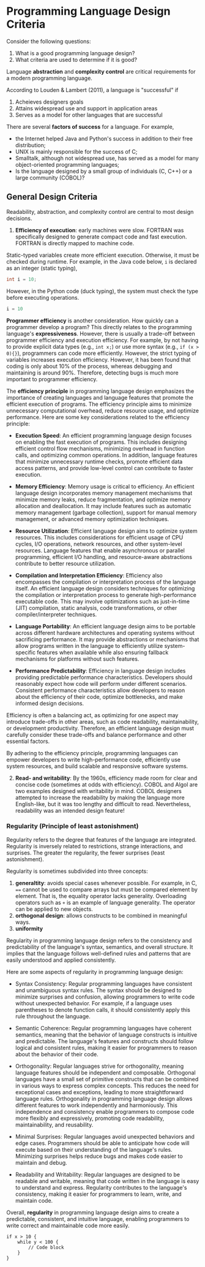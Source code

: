 # Programming Language Design Criteria

Consider the following questions:
1.  What is a good programming language design?
2.  What criteria are used to determine if it is good?

Language __abstraction__ and __complexity control__ are critical requirements for a modern programming language.

According to Louden & Lambert (2011), a language is "successful" if
1.  Acheieves designers goals
2.  Attains widespread use and support in application areas
3.  Serves as a model for other languages that are successful

There are several __factors of success__ for a language.  For example, 
* the Internet helped Java and Python's success in addition to their free distribution;
* UNIX is mainly responsible for the success of C;  
* Smalltalk, although not widespread use, has served as a model for many object-oriented programming languages;
* Is the language designed by a small group of individuals (C, C++) or a large community (COBOL)?


## General Design Criteria

Readability, abstraction, and complexity control are central to most design decisions.

1. __Efficiency of execution__: early machines were slow.  FORTRAN was specifically designed to generate compact code and fast execution.  FORTRAN is directly mapped to machine code.  

Static-typed variables create more efficient execution.  Otherwise, it must be checked during runtime.  For example, in the Java code below, `i` is declared as an integer (static typing), 

```java
int i = 10;
```

However, in the Python code (duck typing), the system must check the type before executing operations.  

```python
i = 10
```

__Programmer efficiency__ is another consideration.  How quickly can a programmer develop a program?  This directly relates to the programming language's __expressiveness__.  However, there is usually a trade-off between programmer efficiency and execution efficiency.  For example, by not having to provide explicit data types (e.g., `int x;`) or use more syntax (e.g., `if (x > 0){}`), programmers can code more efficiently.  However, the strict typing of variables increases execution efficiency.  However, it has been found that coding is only about 10% of the process, whereas debugging and maintaining is around 90%.  Therefore, detecting bugs is much more important to programmer efficiency.  

The **efficiency principle** in programming language design emphasizes the importance of creating languages and language features that promote the efficient execution of programs.  The efficiency principle aims to minimize unnecessary computational overhead, reduce resource usage, and optimize performance.  Here are some key considerations related to the efficiency principle:

* **Execution Speed**: An efficient programming language design focuses on enabling the fast execution of programs.  This includes designing efficient control flow mechanisms, minimizing overhead in function calls, and optimizing common operations.  In addition, language features that minimize unnecessary runtime checks, promote efficient data access patterns, and provide low-level control can contribute to faster execution.

* **Memory Efficiency**: Memory usage is critical to efficiency.  An efficient language design incorporates memory management mechanisms that minimize memory leaks, reduce fragmentation, and optimize memory allocation and deallocation.  It may include features such as automatic memory management (garbage collection), support for manual memory management, or advanced memory optimization techniques.

* **Resource Utilization**: Efficient language design aims to optimize system resources.  This includes considerations for efficient usage of CPU cycles, I/O operations, network resources, and other system-level resources.  Language features that enable asynchronous or parallel programming, efficient I/O handling, and resource-aware abstractions contribute to better resource utilization.

* **Compilation and Interpretation Efficiency**: Efficiency also encompasses the compilation or interpretation process of the language itself.  An efficient language design considers techniques for optimizing the compilation or interpretation process to generate high-performance executable code.  This may involve optimizations such as just-in-time (JIT) compilation, static analysis, code transformations, or other compiler/interpreter techniques.

* **Language Portability**: An efficient language design aims to be portable across different hardware architectures and operating systems without sacrificing performance.  It may provide abstractions or mechanisms that allow programs written in the language to efficiently utilize system-specific features when available while also ensuring fallback mechanisms for platforms without such features.

* **Performance Predictability**: Efficiency in language design includes providing predictable performance characteristics.  Developers should reasonably expect how code will perform under different scenarios.  Consistent performance characteristics allow developers to reason about the efficiency of their code, optimize bottlenecks, and make informed design decisions.

Efficiency is often a balancing act, as optimizing for one aspect may introduce trade-offs in other areas, such as code readability, maintainability, or development productivity.  Therefore, an efficient language design must carefully consider these trade-offs and balance performance and other essential factors.

By adhering to the efficiency principle, programming languages can empower developers to write high-performance code, efficiently use system resources, and build scalable and responsive software systems.


 
2.  __Read- and writability__: By the 1960s, efficiency made room for clear and concise code (sometimes at odds with efficiency).  COBOL and Algol are two examples designed with writability in mind.  COBOL designers attempted to increase the readability by making the language more English-like, but it was too lengthy and difficult to read.  Nevertheless, readability was an intended design feature!



### Regularity (Principle of least astonishment)

Regularity refers to the degree that features of the language are integrated.  Regularity is inversely related to restrictions, strange interactions, and surprises.  The greater the regularity, the fewer surprises (least astonishment).  

Regularity is sometimes subdivided into three concepts:
1. __generaltity__: avoids special cases whenever possible.  For example, in C, `==` cannot be used to compare arrays but must be compared element by element.  That is, the equality operator lacks generality.  Overloading operators such as `+` is an example of language generality.  The operator can be applied to new objects.  
2.  __orthogonal design__: allows constructs to be combined in meaningful ways.  
3. __uniformity__


Regularity in programming language design refers to the consistency and predictability of the language's syntax, semantics, and overall structure.  It implies that the language follows well-defined rules and patterns that are easily understood and applied consistently.

Here are some aspects of regularity in programming language design:

* Syntax Consistency: Regular programming languages have consistent and unambiguous syntax rules.  The syntax should be designed to minimize surprises and confusion, allowing programmers to write code without unexpected behavior.  For example, if a language uses parentheses to denote function calls, it should consistently apply this rule throughout the language.

* Semantic Coherence: Regular programming languages have coherent semantics, meaning that the behavior of language constructs is intuitive and predictable.  The language's features and constructs should follow logical and consistent rules, making it easier for programmers to reason about the behavior of their code.

* Orthogonality: Regular languages strive for orthogonality, meaning language features should be independent and composable.  Orthogonal languages have a small set of primitive constructs that can be combined in various ways to express complex concepts.  This reduces the need for exceptional cases and exceptions, leading to more straightforward language rules.  Orthogonality in programming language design allows different features to work independently and harmoniously.  This independence and consistency enable programmers to compose code more flexibly and expressively, promoting code readability, maintainability, and reusability.

* Minimal Surprises: Regular languages avoid unexpected behaviors and edge cases.  Programmers should be able to anticipate how code will execute based on their understanding of the language's rules.  Minimizing surprises helps reduce bugs and makes code easier to maintain and debug.

* Readability and Writability: Regular languages are designed to be readable and writable, meaning that code written in the language is easy to understand and express.  Regularity contributes to the language's consistency, making it easier for programmers to learn, write, and maintain code.


Overall, **regularity** in programming language design aims to create a predictable, consistent, and intuitive language, enabling programmers to write correct and maintainable code more easily.




```
if x > 10 {
    while y < 100 {
        // Code block
    }
}
```
